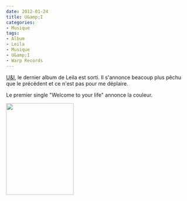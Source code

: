 ```yaml
---
date: 2012-01-24
title: U&amp;I
categories:
- Musique
tags:
- Album
- Leila
- Musique
- U&amp;I
- Warp Records
---
```

<a title="Lien vers la présentation de l'album sur le site de Warp Records" href="https://warp.net/records/releases/leila/u-and-i">U&amp;I</a>, le dernier album de Leila est sorti. Il s'annonce beacoup plus pêchu que le précédent et ce n'est pas pour me déplaire.<!--more-->

Le premier single "Welcome to your life" annonce la couleur.

<a href="https://dlgjp9x71cipk.cloudfront.net/2012/01/MadsPerch_MG_1404_lowres_480.jpg"><img class="alignnone size-medium wp-image-5324" title="Leila" src="https://dlgjp9x71cipk.cloudfront.net/2012/01/MadsPerch_MG_1404_lowres_480-184x250.jpg" alt="" width="184" height="250" /></a>
